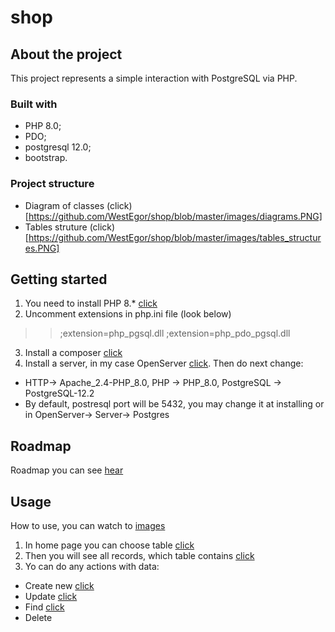 # shop
## About the project
This project represents a simple interaction with PostgreSQL via PHP.
### Built with
* PHP 8.0;
* PDO;
* postgresql 12.0;
* bootstrap.
### Project structure
+ Diagram of classes (click)[https://github.com/WestEgor/shop/blob/master/images/diagrams.PNG]
+ Tables struture (click)[https://github.com/WestEgor/shop/blob/master/images/tables_structures.PNG]
## Getting started
1. You need to install PHP 8.* [click](https://www.php.net/downloads.php)
2. Uncomment extensions in php.ini file (look below)
>>;extension=php_pgsql.dll  ;extension=php_pdo_pgsql.dll
3. Install a composer [click](https://getcomposer.org/download/)
4. Install a server, in my case OpenServer [click](https://ospanel.io/download/).  Then do next change: 
+ HTTP-> Apache_2.4-PHP_8.0, PHP -> PHP_8.0, PostgreSQL -> PostgreSQL-12.2
+ By default, postresql port will be 5432, you may change it at installing or in OpenServer-> Server-> Postgres
## Roadmap
Roadmap you can see [hear](https://github.com/WestEgor/shop/commits/master)
## Usage
How to use, you can watch to [images](https://github.com/WestEgor/shop/tree/master/images)
1. In home page you can choose table [click](https://github.com/WestEgor/shop/blob/master/images/home_page.PNG)
2. Then you will see all records, which table contains [click](https://github.com/WestEgor/shop/blob/master/images/prodcuts_table.PNG)
3. Yo can do any actions with data:
+ Create new [click](https://github.com/WestEgor/shop/blob/master/images/products_table_create.PNG)
+ Update [click](https://github.com/WestEgor/shop/blob/master/images/products_table_update.PNG)
+ Find [click](https://github.com/WestEgor/shop/blob/master/images/products_table_show.PNG)
+ Delete
